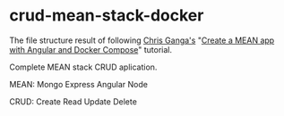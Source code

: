 # crud-mean-stack-docker

The file structure result of following [Chris Ganga's](https://twitter.com/gngchrs) "[Create a MEAN app with Angular and Docker Compose](https://scotch.io/tutorials/create-a-mean-app-with-angular-2-and-docker-compose)" tutorial.

Complete MEAN stack CRUD aplication.

MEAN:
Mongo
Express
Angular
Node

CRUD:
Create
Read
Update
Delete

